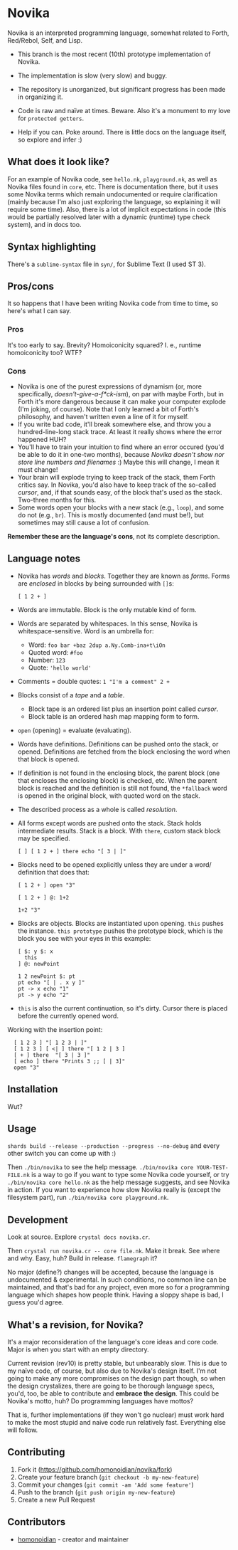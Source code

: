 # Novika

Novika is an interpreted programming language, somewhat related to
Forth, Red/Rebol, Self, and Lisp.

* This branch is the most recent (10th) prototype implementation of Novika.

* The implementation is slow (very slow) and buggy.

* The repository is unorganized, but significant progress has been made
  in organizing it.

* Code is raw and naïve at times. Beware. Also it's a monument to
  my love for `protected getters`.

* Help if you can. Poke around. There is little docs on the language
  itself, so explore and infer :)

## What does it look like?

For an example of Novika code, see `hello.nk`, `playground.nk`,
as well as Novika files found in `core`, etc. There is documentation
there, but it uses some Novika terms which remain undocumented or
require clarification (mainly because I'm also just exploring the
language, so explaining it will require some time). Also, there is a
lot of implicit expectations in code (this would be partially resolved
later with a dynamic (runtime) type check system), and in docs too.

## Syntax highlighting

There's a `sublime-syntax` file in `syn/`, for Sublime Text (I used ST 3).

## Pros/cons

It so happens that I have been writing Novika code from time to
time, so here's what I can say.

### Pros

It's too early to say. Brevity? Homoiconicity squared? I. e.,
runtime homoiconicity too? WTF?

### Cons

* Novika is one of the purest expressions of dynamism (or, more
 specifically, *doesn't-give-a-f\*ck-ism*), on par with maybe
 Forth, but in Forth it's more dangerous because it can make
 your computer explode (I'm joking, of course). Note that I only
 learned a bit of Forth's philosophy, and haven't written even
 a line of it for myself.
* If you write bad code, it'll break somewhere else, and throw
 you a hundred-line-long stack trace. At least it really shows
 where the error happened HUH?
* You'll have to train your intuition to find where an error occured
  (you'd be able to do it in one-two months), because *Novika doesn't
  show nor store line numbers and filenames*
  :) Maybe this will change, I mean it must change!
* Your brain will explode trying to keep track of the stack, them
  Forth critics say. In Novika, you'd also have to keep track of
  the so-called *cursor*, and, if that sounds easy, of the block
  that's used as the stack. Two-three months for this.
* Some words open your blocks with a new stack (e.g., `loop`),
  and some do not (e.g., `br`). This is mostly documented (and
  must be!), but sometimes may still cause a lot of confusion.

**Remember these are the language's cons**, not its complete
description.

## Language notes

- Novika has *words* and *blocks*. Together they are known as *forms*.
Forms are *enclosed* in blocks by being surrounded with `[]`s:

  ```novika
  [ 1 2 + ]
  ```

- Words are immutable. Block is the only mutable kind of form.

- Words are separated by whitespaces. In this sense, Novika is
  whitespace-sensitive. Word is an umbrella for:
  - Word: `foo bar +baz 2dup a.Ny.Comb-ina+t\iOn`
  - Quoted word: `#foo`
  - Number: `123`
  - Quote: `'hello world'`

- Comments = double quotes: `1 "I'm a comment" 2 +`

- Blocks consist of a *tape* and a *table*.
  - Block tape is an ordered list plus an insertion point called *cursor*.
  - Block table is an ordered hash map mapping form to form.

- `open` (opening) = evaluate (evaluating).

- Words have definitions. Definitions can be pushed onto the stack, or
  opened. Definitions are fetched from the block enclosing the word when
  that block is opened.

- If definition is not found in the enclosing block, the parent block
  (one that encloses the enclosing block) is checked, etc. When the
  parent block is reached and the definition is still not found, the
  `*fallback` word is opened in the original block, with quoted word
  on the stack.

- The described process as a whole is called *resolution*.

- All forms except words are pushed onto the stack. Stack holds
  intermediate results. Stack is a block. With `there`, custom
  stack block may be specified.

    ```novika
    [ ] [ 1 2 + ] there echo "[ 3 | ]"
    ```

- Blocks need to be opened explicitly unless they are under a word/
  definition that does that:

    ```novika
    [ 1 2 + ] open "3"

    [ 1 2 + ] @: 1+2

    1+2 "3"
    ```

- Blocks are objects. Blocks are instantiated upon opening. `this`
  pushes the instance. `this prototype` pushes the prototype block,
  which is the block you see with your eyes in this example:

  ```novika
  [ $: y $: x
    this
  ] @: newPoint

  1 2 newPoint $: pt
  pt echo "[ | . x y ]"
  pt -> x echo "1"
  pt -> y echo "2"
  ```

- `this` is also the current continuation, so it's dirty. Cursor
  there is placed before the currently opened word.

Working with the insertion point:

```novika
  [ 1 2 3 ] "[ 1 2 3 | ]"
  [ 1 2 3 ] [ <| ] there "[ 1 2 | 3 ]
  [ + ] there  "[ 3 | 3 ]"
  [ echo ] there "Prints 3 ;; [ | 3]"
  open "3"
```

## Installation

Wut?

## Usage

`shards build --release --production --progress --no-debug` and
every other switch you can come up with :)

Then `./bin/novika` to see the help message. `./bin/novika core YOUR-TEST-FILE.nk`
is a way to go if you want to type some Novika code yourself,
or try `./bin/novika core hello.nk` as the help message suggests, and
see Novika in action. If you want to experience how slow Novika
really is (except the filesystem part), run `./bin/novika core playground.nk`.

## Development

Look at source. Explore `crystal docs novika.cr`.

Then `crystal run novika.cr -- core file.nk`. Make it break. See
where and why. Easy, huh? Build in release. `flamegraph` it?

No major (define?) changes will be accepted, because the language
is undocumented & experimental. In such conditions, no common
line can be maintained, and that's bad for any project, even
more so for a programming language which shapes how people think.
Having a sloppy shape is bad, I guess you'd agree.

## What's a revision, for Novika?

It's a major reconsideration of the language's core ideas and core
code. Major is when you start with an empty directory.

Current revision (rev10) is pretty stable, but unbearably slow. This
is due to my naïve code, of course, but also due to Novika's design
itself. I'm not going to make any more compromises on the design
part though, so when the design crystalizes, there are going to be
thorough language specs, you'd, too, be able to contribute and
**embrace the design**. This could be Novika's motto, huh? Do
programming languages have mottos?

That is, further implementations (if they won't go nuclear) must
work hard to make the most stupid and naive code run relatively
fast. Everything else will follow.

## Contributing

1. Fork it (<https://github.com/homonoidian/novika/fork>)
2. Create your feature branch (`git checkout -b my-new-feature`)
3. Commit your changes (`git commit -am 'Add some feature'`)
4. Push to the branch (`git push origin my-new-feature`)
5. Create a new Pull Request

## Contributors

- [homonoidian](https://github.com/homonoidian) - creator and maintainer
